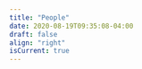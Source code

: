 ```yaml
---
title: "People"
date: 2020-08-19T09:35:08-04:00
draft: false
align: "right"
isCurrent: true
---
```





